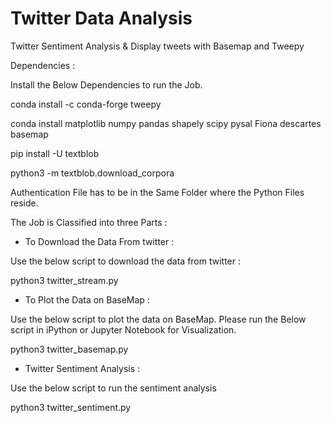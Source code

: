 # Twitter Data Analysis

Twitter Sentiment Analysis & Display tweets with Basemap and Tweepy

Dependencies :

Install the Below Dependencies to run the Job.

conda install -c conda-forge tweepy

conda install matplotlib numpy pandas shapely scipy pysal Fiona descartes basemap

pip install -U textblob

python3 -m textblob.download_corpora

Authentication File has to be in the Same Folder where the Python Files reside.

The Job is Classified into three Parts :



- To Download the Data From twitter :

Use the below script to download the data from twitter :

python3 twitter_stream.py



- To Plot the Data on BaseMap :

Use the below script to plot the data on BaseMap. Please run the Below script in iPython or Jupyter Notebook for Visualization.

python3 twitter_basemap.py


- Twitter Sentiment Analysis :

Use the below script to run the sentiment analysis

python3 twitter_sentiment.py
